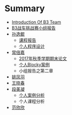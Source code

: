 # Summary

* [Introduction Of B3 Team](README.md)
* [B3战车挑战赛小组报告](chapter1.md)
* [孙逸鲲](sun-yi-kun.md)
  * [课程报告](sun-yi-kun/ke-cheng-bao-gao.md)
  * [个人程序设计](sun-yi-kun/ge-ren-cheng-xu-she-ji.md)
* [常倍嘉](chang-bei-jia.md)
  * [2017年秋季学期期末论文](chang-bei-jia/2017nian-qiu-ji-xue-qi-qi-mo-lun-wen.md)
  * [个人Blocky案例](chang-bei-jia/ge-ren-blocky-an-li.md)
  * 小组报告之第二章
* [姚凤羽](yao-feng-yu.md)
* [王晓春](wang-xiao-chun.md)
* [段美凝](duan-mei-ning.md)
  * [个人案例分析](duan-mei-ning/ge-ren-an-li-fen-xi.md)
  * 个人课程分析
* [范欣欣](fan-xin-xin.md)


